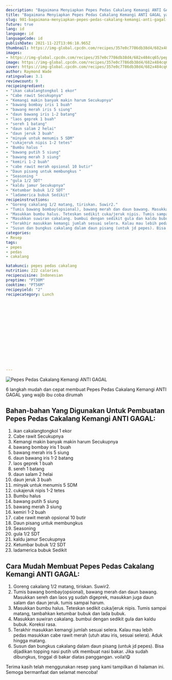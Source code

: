 ```yaml
---
description: "Bagaimana Menyiapkan Pepes Pedas Cakalang Kemangi ANTI GAGAL yang Enak Banget"
title: "Bagaimana Menyiapkan Pepes Pedas Cakalang Kemangi ANTI GAGAL yang Enak Banget"
slug: 981-bagaimana-menyiapkan-pepes-pedas-cakalang-kemangi-anti-gagal-yang-enak-banget
future: true
lang: id
language: id
languageCode: id
publishDate: 2021-11-22T13:06:18.965Z 
thumbnail: https://img-global.cpcdn.com/recipes/357e0c7786db38d4/682x484cq65/pepes-pedas-cakalang-kemangi-anti-gagal-foto-resep-utama.png
images:
- https://img-global.cpcdn.com/recipes/357e0c7786db38d4/682x484cq65/pepes-pedas-cakalang-kemangi-anti-gagal-foto-resep-utama.png
image: https://img-global.cpcdn.com/recipes/357e0c7786db38d4/682x484cq65/pepes-pedas-cakalang-kemangi-anti-gagal-foto-resep-utama.png
cover: https://img-global.cpcdn.com/recipes/357e0c7786db38d4/682x484cq65/pepes-pedas-cakalang-kemangi-anti-gagal-foto-resep-utama.png
author: Raymond Wade
ratingvalue: 3.1
reviewcount: 9
recipeingredient:
- "ikan cakalangtongkol 1 ekor"
- "Cabe rawit Secukupnya"
- "Kemangi makin banyak makin harum Secukupnya"
- "bawang bombay iris 1 buah"
- "bawang merah iris 5 siung"
- "daun bawang iris 1-2 batang"
- "laos geprek 1 buah"
- "sereh 1 batang"
- "daun salam 2 helai"
- "daun jeruk 3 buah"
- "minyak untuk menumis 5 SDM"
- "cukajeruk nipis 1-2 tetes"
- "Bumbu halus "
- "bawang putih 5 siung"
- "bawang merah 3 siung"
- "kemiri 1-2 buah"
- "cabe rawit merah opsional 10 butir"
- "Daun pisang untuk membungkus "
- "Seasoning "
- "gula 1/2 SDT"
- "kaldu jamur Secukupnya"
- "Ketumbar bubuk 1/2 SDT"
- "ladamerica bubuk Sedikit"
recipeinstructions:
- "Goreng cakalang 1/2 matang, tiriskan. Suwir2."
- "Tumis bawang bombay(opsional), bawang merah dan daun bawang. Masukkan sereh dan laos yg sudah digeprek, masukkan juga daun salam dan daun jeruk. tumis sampai harum."
- "Masukkan bumbu halus. Teteskan sedikit cuka/jeruk nipis. Tumis sampai matang, tambahkan ketumbar bubuk dan lada bubuk."
- "Masukkan suwiran cakalang. bumbui dengan sedikit gula dan kaldu bubuk. Koreksi rasa."
- "Terakhir masukkan kemangi jumlah sesuai selera. Kalau mau lebih pedas masukkan cabe rawit merah (utuh atau iris, sesuai selera). Aduk hingga matang."
- "Susun dan bungkus cakalang dalam daun pisang (untuk jd pepes). Bisa dijadikan topping nasi putih utk membuat nasi bakar. Jika sudah dibungkus, tinggal di bakar diatas panggangan. voila!😋"
categories:
- Resep
tags:
- pepes
- pedas
- cakalang

katakunci: pepes pedas cakalang 
nutrition: 222 calories
recipecuisine: Indonesian
preptime: "PT30M"
cooktime: "PT56M"
recipeyield: "2"
recipecategory: Lunch


     
    
    
    
    
    
    
    
    
    
    
      
    
---
```



![Pepes Pedas Cakalang Kemangi ANTI GAGAL](https://img-global.cpcdn.com/recipes/357e0c7786db38d4/682x484cq65/pepes-pedas-cakalang-kemangi-anti-gagal-foto-resep-utama.png)

6 langkah mudah dan cepat membuat  Pepes Pedas Cakalang Kemangi ANTI GAGAL yang wajib ibu coba dirumah

<!--inarticleads1-->

## Bahan-bahan Yang Digunakan Untuk Pembuatan Pepes Pedas Cakalang Kemangi ANTI GAGAL:

1. ikan cakalangtongkol 1 ekor
1. Cabe rawit Secukupnya
1. Kemangi makin banyak makin harum Secukupnya
1. bawang bombay iris 1 buah
1. bawang merah iris 5 siung
1. daun bawang iris 1-2 batang
1. laos geprek 1 buah
1. sereh 1 batang
1. daun salam 2 helai
1. daun jeruk 3 buah
1. minyak untuk menumis 5 SDM
1. cukajeruk nipis 1-2 tetes
1. Bumbu halus 
1. bawang putih 5 siung
1. bawang merah 3 siung
1. kemiri 1-2 buah
1. cabe rawit merah opsional 10 butir
1. Daun pisang untuk membungkus 
1. Seasoning 
1. gula 1/2 SDT
1. kaldu jamur Secukupnya
1. Ketumbar bubuk 1/2 SDT
1. ladamerica bubuk Sedikit



<!--inarticleads2-->

## Cara Mudah Membuat Pepes Pedas Cakalang Kemangi ANTI GAGAL:

1. Goreng cakalang 1/2 matang, tiriskan. Suwir2.
1. Tumis bawang bombay(opsional), bawang merah dan daun bawang. Masukkan sereh dan laos yg sudah digeprek, masukkan juga daun salam dan daun jeruk. tumis sampai harum.
1. Masukkan bumbu halus. Teteskan sedikit cuka/jeruk nipis. Tumis sampai matang, tambahkan ketumbar bubuk dan lada bubuk.
1. Masukkan suwiran cakalang. bumbui dengan sedikit gula dan kaldu bubuk. Koreksi rasa.
1. Terakhir masukkan kemangi jumlah sesuai selera. Kalau mau lebih pedas masukkan cabe rawit merah (utuh atau iris, sesuai selera). Aduk hingga matang.
1. Susun dan bungkus cakalang dalam daun pisang (untuk jd pepes). Bisa dijadikan topping nasi putih utk membuat nasi bakar. Jika sudah dibungkus, tinggal di bakar diatas panggangan. voila!😋




Terima kasih telah menggunakan resep yang kami tampilkan di halaman ini. Semoga bermanfaat dan selamat mencoba!

